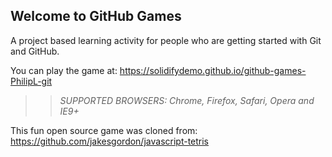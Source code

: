 ## Welcome to GitHub Games

A project based learning activity for people who are getting started with Git and GitHub.

You can play the game at: https://solidifydemo.github.io/github-games-PhilipL-git

>> _*SUPPORTED BROWSERS*: Chrome, Firefox, Safari, Opera and IE9+_

This fun open source game was cloned from: https://github.com/jakesgordon/javascript-tetris
